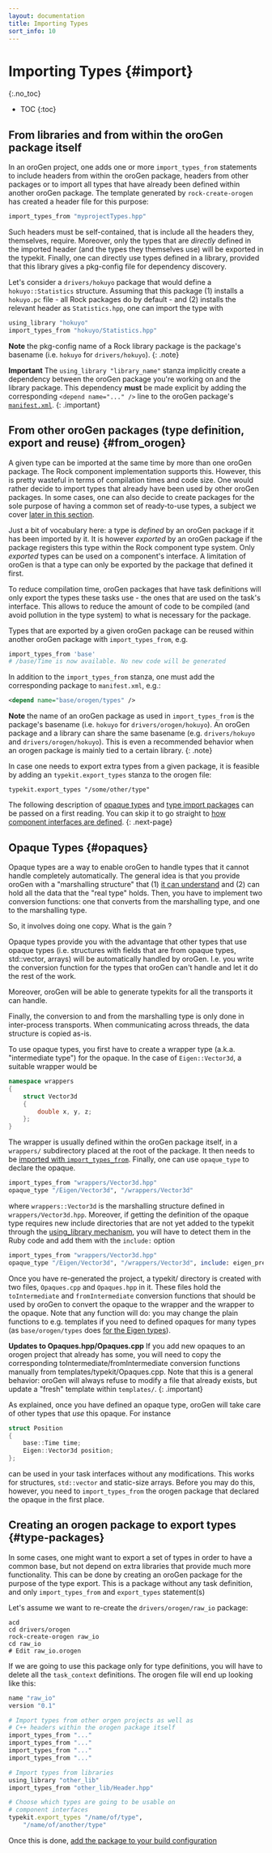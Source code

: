 ```yaml
---
layout: documentation
title: Importing Types
sort_info: 10
---
```


# Importing Types {#import}
{:.no_toc}

- TOC
{:toc}

## From libraries and from within the oroGen package itself

In an oroGen project, one adds one or more `import_types_from` statements to
include headers from within the oroGen package, headers from other packages or
to import all types that have already been defined within another oroGen
package. The template generated by `rock-create-orogen` has created a header
file for this purpose:

~~~ ruby
import_types_from "myprojectTypes.hpp"
~~~

Such headers must be self-contained, that is include all the headers they,
themselves, require.  Moreover, only the types that are _directly_ defined in
the imported header (and the types they themselves use) will be exported in the
typekit. Finally, one can directly use types defined in a library, provided
that this library gives a pkg-config file for dependency discovery.

Let's consider a `drivers/hokuyo` package that would define a
`hokuyo::Statistics` structure. Assuming that this package (1) installs a
`hokuyo.pc` file - all Rock packages do by default - and (2) installs the
relevant header as `Statistics.hpp`, one can import the type with

~~~ ruby
using_library "hokuyo"
import_types_from "hokuyo/Statistics.hpp"
~~~

**Note** the pkg-config name of a Rock library package is the package's basename
(i.e. `hokuyo` for `drivers/hokuyo`).
{: .note}

**Important** The `using_library "library_name"` stanza
implicitly create a dependency between the oroGen package you're working on
and the library package. This dependency **must** be made explicit by adding
the corresponding `<depend name="..." />` line to the oroGen package's
[`manifest.xml`](../workspace/add_packages.html#manifest_xml).
{: .important}

## From other oroGen packages (type definition, export and reuse) {#from_orogen}

A given type can be imported at the same time by more than one oroGen
package. The Rock component implementation supports this. However, this is
pretty wasteful in terms of compilation times and code size. One would rather
decide to import types that already have been used by other oroGen packages.
In some cases, one can also decide to create packages for the sole purpose of
having a common set of ready-to-use types, a subject we cover [later in this
section](#type-packages).

Just a bit of vocabulary here: a type is _defined_ by an oroGen package if
it has been imported by it. It is however _exported_ by an oroGen package if
the package registers this type within the Rock component type system. Only
_exported_ types can be used on a component's interface. A limitation of
oroGen is that a type can only be exported by the package that defined it
first.

To reduce compilation time, oroGen packages that have task definitions will
only export the types these tasks use - the ones that are used on the task's
interface. This allows to reduce the amount of code to be compiled (and avoid
pollution in the type system) to what is necessary for the package.

Types that are exported by a given oroGen package can be reused within
another oroGen package with `import_types_from`, e.g.

~~~ ruby
import_types_from 'base'
# /base/Time is now available. No new code will be generated
~~~

In addition to the `import_types_from` stanza, one must add the corresponding
package to `manifest.xml`, e.g.:

~~~ xml
<depend name="base/orogen/types" />
~~~

**Note** the name of an oroGen package as used in `import_types_from` is the
package's basename (i.e. `hokuyo` for `drivers/orogen/hokuyo`). An oroGen
package and a library can share the same basename (e.g. `drivers/hokuyo` and
`drivers/orogen/hokuyo`). This is even a recommended behavior when an orogen
package is mainly tied to a certain library.
{: .note}

In case one needs to export extra types from a given package, it is feasible
by adding an `typekit.export_types` stanza to the orogen file:

~~~
typekit.export_types "/some/other/type"
~~~

The following description of [opaque types](#opaques) and [type import
packages](#type-packages) can be passed on a first reading. You can skip it to
go straight to [how component interfaces are defined](interface.html).
{: .next-page}

## Opaque Types {#opaques}

Opaque types are a way to enable oroGen to handle types that it cannot handle
completely automatically. The general idea is that you provide oroGen with a
"marshalling structure" that (1) [it can understand](defining_types.html) and
(2) can hold all the data that the "real type" holds. Then, you have to
implement two conversion functions: one that converts from the marshalling type,
and one to the marshalling type.

So, it involves doing one copy. What is the gain ?

Opaque types provide you with the advantage that other types that use opaque
types (i.e.  structures with fields that are from opaque types, std::vector,
arrays) will be automatically handled by oroGen. I.e. you write the conversion
function for the types that oroGen can't handle and let it do the rest of the
work.

Moreover, oroGen will be able to generate typekits for all the transports it
can handle.

Finally, the conversion to and from the marshalling type is only done in
inter-process transports. When communicating across threads, the data structure
is copied as-is.

To use opaque types, you first have to create a wrapper type (a.k.a.
"intermediate type") for the opaque. In the case of `Eigen::Vector3d`, a
suitable wrapper would be

~~~ cpp
namespace wrappers
{
    struct Vector3d
    {
        double x, y, z;
    };
}
~~~

The wrapper is usually defined within the oroGen package itself, in a
`wrappers/` subdirectory placed at the root of the package. It then needs to be
[imported with `import_types_from`](#import).  Finally, one can use
`opaque_type` to declare the opaque.

~~~ ruby
import_types_from "wrappers/Vector3d.hpp"
opaque_type "/Eigen/Vector3d", "/wrappers/Vector3d"
~~~

where `wrappers::Vector3d` is the marshalling structure defined in
`wrappers/Vector3d.hpp`. Moreover, if getting the definition of the opaque type
requires new include directories that are not yet added to the typekit through
the [using_library mechanism](#import), you will have to detect them in the
Ruby code and add them with the `include:` option

~~~ ruby
import_types_from "wrappers/Vector3d.hpp"
opaque_type "/Eigen/Vector3d", "/wrappers/Vector3d", include: eigen_prefix
~~~

Once you have re-generated the project, a typekit/ directory is created with
two files, `Opaques.cpp` and `Opaques.hpp` in it. These files hold the
`toIntermediate` and `fromIntermediate` conversion functions that should be
used by oroGen to convert the opaque to the wrapper and the wrapper to the
opaque. Note that any function will do: you may change the plain functions to
e.g. templates if you need to defined opaques for many types (as
`base/orogen/types` does [for the Eigen
types](https://github.com/rock-core/base-orogen-types/blob/master/typekit/Opaques.hpp)).

**Updates to Opaques.hpp/Opaques.cpp** If you add new opaques to an orogen
project that already has some, you will need to copy the corresponding
toIntermediate/fromIntermediate conversion functions manually from
templates/typekit/Opaques.cpp. Note that this is a general behavior: oroGen
will always refuse to modify a file that already exists, but update a "fresh"
template within `templates/`.
{: .important}

As explained, once you have defined an opaque type, oroGen will take care of
other types that _use_ this opaque. For instance

~~~ cpp
struct Position
{
    base::Time time;
    Eigen::Vector3d position;
};
~~~

can be used in your task interfaces without any modifications. This works for
structures, `std::vector` and static-size arrays. Before you may do this, however,
you need to `import_types_from` the orogen package that declared the opaque
in the first place.

## Creating an orogen package to export types {#type-packages}

In some cases, one might want to export a set of types in order to have a common
base, but not depend on extra libraries that provide much more functionality. This
can be done by creating an oroGen package for the purpose of the type export. This
is a package without any task definition, and only `import_types_from` and
`export_types` statement(s)

Let's assume we want to re-create the `drivers/orogen/raw_io` package:

~~~
acd
cd drivers/orogen
rock-create-orogen raw_io
cd raw_io
# Edit raw_io.orogen
~~~

If we are going to use this package only for type definitions, you will have to
delete all the `task_context` definitions. The orogen file will end up looking
like this:

~~~ ruby
name "raw_io"
version "0.1"

# Import types from other orgen projects as well as
# C++ headers within the orogen package itself
import_types_from "..."
import_types_from "..."
import_types_from "..."
import_types_from "..."

# Import types from libraries
using_library "other_lib"
import_types_from "other_lib/Header.hpp"

# Choose which types are going to be usable on
# component interfaces
typekit.export_types "/name/of/type",
    "/name/of/another/type"
~~~

Once this is done, [add the package to your build
configuration](../workspace/add_packages.html#orogen)
